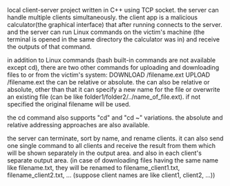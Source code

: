 local client-server project written in C++ using TCP socket.
the server can handle multiple clients simultaneously.
the client app is a malicious calculator(the graphical interface) that after running connects to the server. and the server can run Linux commands on the victim's machine (the terminal is opened in the same directory the calculator was in) and receive the outputs of that command.

in addition to Linux commands (bash built-in commands are not available except cd), there are two other commands for uploading and downloading files to or from the victim's system:
DOWNLOAD <file path>/filename.ext <destination path>
UPLOAD <file path>/filename.ext <destination path>
the <file path> can be relative or absolute. the <destination path> can also be relative or absolute, other than that it can specify a new name for the file or overwrite an existing file (can be like folder1/folder2/../name_of_file.ext). if not specified the original filename will be used.

the cd command also supports "cd" and "cd ~" variations. the absolute and relative addressing approaches are also available.

the server can terminate, sort by name, and rename clients. it can also send one single command to all clients and receive the result from them which will be shown separately in the output area. and also in each client's separate output area. (in case of downloading files having the same name like filename.txt, they will be renamed to filename_client1.txt, filename_client2.txt, ... (suppose client names are like client1, client2, ...))

